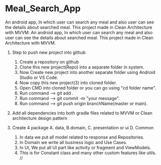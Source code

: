 # Meal_Search_App
An android app, In which user can search any meal and also user can see the details about searched meal. This project made in Clean Architecture with MVVM. An android app, In which user can search any meal and also user can see the details about searched meal.  This project made in Clean Architecture with MVVM.


1.  Step to push new project into github
    1. Create a repository on github
    2. Clone this new project(Repo) into a separate folder in system.
    3. Now Create new project into another separate folder using Android Studio or VS Code.
    4. Now copy this new project(3) into cloned folder.
    5. Open CMD into cloned folder or you can go using "cd folder name".
    6. Run command --> git add .
    7. Run command --> git commit -m "your message".
    8. Run command --> git push origin branchName(master or main).

2. Add all dependencies into both gradle files related to MVVM or Clean architecture design pattern
3. Create 4 package A. data, B.domain, C. presentation or ui D. Common
    1. In data we put all model related to response and Repositories.
    2. In Domain we write all business logic and Use Cases.
    3. In UI, We put all UI part like activity or fragment and ViewModels.
    4. This is for Constant class and many other custom features like utils.
    //